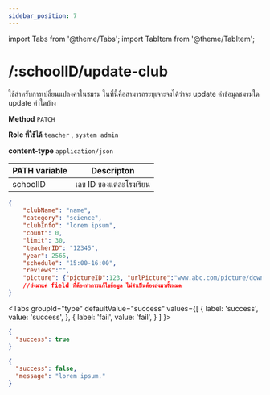 ```yaml
---
sidebar_position: 7
---
```


import Tabs from '@theme/Tabs';
import TabItem from '@theme/TabItem';

# /:schoolID/update-club


ใช้สำหรับการเปลี่ยนแปลงค่าในชมรม ในที่นี้คือสามารถระบุเจาะจงได้ว่าจะ update ค่าข้อมูลชมรมใด update ค่าใดบ้าง

**Method** `PATCH`

**Role ที่ใช้ได้** `teacher` , `system admin`

**content-type** `application/json`

|PATH variable |Descripton|
|-----|--------|
|schoolID|เลข ID ของแต่ละโรงเรียน |

```json title="Request"
{
    "clubName": "name",
    "category": "science",
    "clubInfo": "lorem ipsum",
    "count": 0,
    "limit": 30,
    "teacherID": "12345",
    "year": 2565,
    "schedule": "15:00-16:00",
    "reviews":"",
    "picture": {"pictureID":123, "urlPicture":"www.abc.com/picture/download"}
    //ส่งมาแค่ field ที่ต้องทำการแก้ไขข้อมูล ไม่จำเป็นต้องส่งมาทั้งหมด
}
```

<Tabs
  groupId="type"
  defaultValue="success"
  values={[
    { label: 'success', value: 'success', },
    { label: 'fail', value: 'fail', }
  ]
}>

<TabItem value="success">

```json title="Response"
{
  "success": true
}
```
</TabItem>

<TabItem value="fail">

```json title="Response"
{
  "success": false,
  "message": "lorem ipsum."
}
```
</TabItem>

</Tabs>